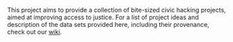 This project aims to provide a collection of bite-sized civic hacking projects, aimed at improving access to justice. For a list of project ideas and description of the data sets provided here, including their provenance, check out our [wiki](https://github.com/MA-Defenders/hackable/wiki).
